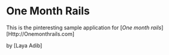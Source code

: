 # One Month Rails

This is the pinteresting sample application for 
[*One month rails*] [Http://Onemonthrails.com]

by [Laya Adib] 